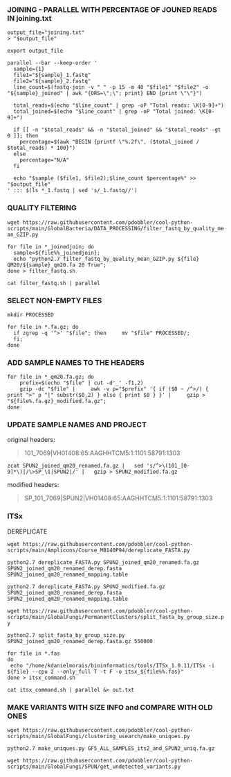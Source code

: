 
### JOINING - PARALLEL WITH PERCENTAGE OF JOUNED READS IN joining.txt

```
output_file="joining.txt"
> "$output_file"

export output_file

parallel --bar --keep-order '
  sample={1}
  file1="${sample}_1.fastq"
  file2="${sample}_2.fastq"
  line_count=$(fastq-join -v " " -p 15 -m 40 "$file1" "$file2" -o "${sample}_joined" | awk "{ORS=\";\"; print} END {print \"\"}")

  total_reads=$(echo "$line_count" | grep -oP "Total reads: \K[0-9]+")
  total_joined=$(echo "$line_count" | grep -oP "Total joined: \K[0-9]+")

  if [[ -n "$total_reads" && -n "$total_joined" && "$total_reads" -gt 0 ]]; then
    percentage=$(awk "BEGIN {printf \"%.2f\", ($total_joined / $total_reads) * 100}")
  else
    percentage="N/A"
  fi

  echo "$sample ($file1, $file2);$line_count $percentage%" >> "$output_file"
' ::: $(ls *_1.fastq | sed 's/_1.fastq//')
```

### QUALITY FILTERING

`wget https://raw.githubusercontent.com/pdobbler/cool-python-scripts/main/GlobalBacteria/DATA_PROCESSING/filter_fastq_by_quality_mean_GZIP.py`

```
for file in *_joinedjoin; do
  sample=${file%%_joinedjoin};  
  echo "python2.7 filter_fastq_by_quality_mean_GZIP.py ${file} QM20/${sample}_qm20.fa 20 True"; 
done > filter_fastq.sh

cat filter_fastq.sh | parallel
```

### SELECT NON-EMPTY FILES

```
mkdir PROCESSED

for file in *.fa.gz; do
  if zgrep -q '^>' "$file"; then     mv "$file" PROCESSED/;   
  fi;
done
```

### ADD SAMPLE NAMES TO THE HEADERS


```
for file in *_qm20.fa.gz; do
    prefix=$(echo "$file" | cut -d'_' -f1,2)
    gzip -dc "$file" |     awk -v p="$prefix" '{ if ($0 ~ /^>/) { print ">" p "|" substr($0,2) } else { print $0 } }' |     gzip > "${file%.fa.gz}_modified.fa.gz"; 
done
```

### UPDATE SAMPLE NAMES AND PROJECT

original headers:  
>101_7069|VH01408:65:AAGHHTCM5:1:1101:58791:1303


`zcat SPUN2_joined_qm20_renamed.fa.gz |   sed 's/^>\(101_[0-9]*\)|/\>SP_\1|SPUN2|/' |   gzip > SPUN2_modified.fa.gz`

modified headers:  
>SP_101_7069|SPUN2|VH01408:65:AAGHHTCM5:1:1101:58791:1303


### ITSx

DEREPLICATE

`wget https://raw.githubusercontent.com/pdobbler/cool-python-scripts/main/Amplicons/Course_MB140P94/dereplicate_FASTA.py`

`python2.7 dereplicate_FASTA.py SPUN2_joined_qm20_renamed.fa.gz SPUN2_joined_qm20_renamed_derep.fasta SPUN2_joined_qm20_renamed_mapping.table`

`python2.7 dereplicate_FASTA.py SPUN2_modified.fa.gz SPUN2_joined_qm20_renamed_derep.fasta SPUN2_joined_qm20_renamed_mapping.table`

`wget https://raw.githubusercontent.com/pdobbler/cool-python-scripts/main/GlobalFungi/PermanentClusters/split_fasta_by_group_size.py`

`python2.7 split_fasta_by_group_size.py SPUN2_joined_qm20_renamed_derep.fasta.gz 550000`

```
for file in *.fas
do
 echo "/home/kdanielmorais/bioinformatics/tools/ITSx_1.0.11/ITSx -i ${file} --cpu 2 --only_full T -t F -o itsx_${file%%.fas}"
done > itsx_command.sh

cat itsx_command.sh | parallel &> out.txt
```

### MAKE VARIANTS WITH SIZE INFO and COMPARE WITH OLD ONES

`wget https://raw.githubusercontent.com/pdobbler/cool-python-scripts/main/GlobalFungi/clustering_usearch/make_uniques.py`

`python2.7 make_uniques.py GF5_ALL_SAMPLES_its2_and_SPUN2_uniq.fa.gz` 

`wget https://raw.githubusercontent.com/pdobbler/cool-python-scripts/main/GlobalFungi/SPUN/get_undetected_variants.py`








